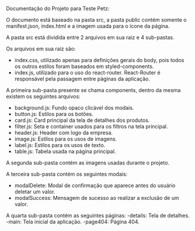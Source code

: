 Documentação do Projeto para Teste Petz:

O documento está baseado na pasta src, a pasta public contém somente o manifest.json, index.html e a imagem usada para o ícone da página.

A pasta src está dividida entre 2 arquivos em sua raiz e 4 sub-pastas. 

Os arquivos em sua raiz são:
- index.css, utilizado apenas para definições gerais do body, pois todos os outros estilos foram baseados em styled-components.
- index.js, utilizado para o uso do react-router. React-Router é responsável pela passagem entre páginas da aplicação.

A primeira sub-pasta presente se chama components, dentro da mesma existem os seguintes arquivos:
- background.js: Fundo opaco clicável dos modais.
- button.js: Estilos para os botões.
- card.js: Card principal da tela de detalhes dos produtos.
- filter.js: Seta e container usados para os filtros na tela principal.
- header.js: Header com logo da empresa.
- image.js: Estilos para os usos de imagens.
- label.js: Estilos para os usos de texto.
- table.js: Tabela usada na página principal.

A segunda sub-pasta contém as imagens usadas durante o projeto.

A terceira sub-pasta contém os seguintes modais:
- modalDelete: Modal de confirmação que aparece antes do usuário deletar um valor.
- modalSuccess: Mensagem de sucesso ao realizar a exclusão de um valor.

A quarta sub-pasta contém as seguintes páginas:
-details: Tela de detalhes.
-main: Tela inicial da aplicação.
-page404: Página 404.